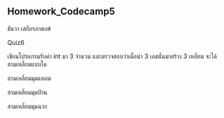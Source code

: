 ## Homework_Codecamp5
ธันวา เสถียรภาพงษ์

Quiz6

เขียนโปรแกรมรับค่า int มา 3 จำนวน และตรวจสอบว่าเมื่อนำ 3 เลขนั้นมาสร้าง 3 เหลี่ยม จะได้สามเหลี่ยมแบบใด

สามเหลี่ยมมุมแหลม

สามเหลี่ยมมุมป้าน

สามเหลี่ยมมุมฉาก
